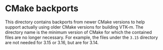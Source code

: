 # CMake backports

This directory contains backports from newer CMake versions to help support
actually using older CMake versions for building VTK-m. The directory name is the
minimum version of CMake for which the contained files are no longer necessary.
For example, the files under the `3.15` directory are not needed for 3.15 or
3.16, but are for 3.14.
